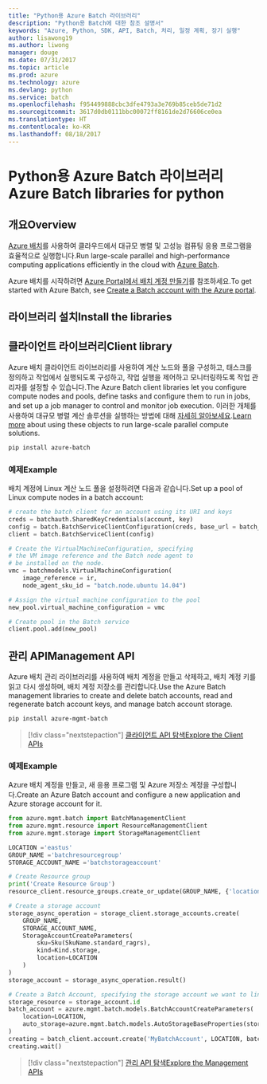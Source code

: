 ```yaml
---
title: "Python용 Azure Batch 라이브러리"
description: "Python용 Batch에 대한 참조 설명서"
keywords: "Azure, Python, SDK, API, Batch, 처리, 일정 계획, 장기 실행"
author: lisawong19
ms.author: liwong
manager: douge
ms.date: 07/31/2017
ms.topic: article
ms.prod: azure
ms.technology: azure
ms.devlang: python
ms.service: batch
ms.openlocfilehash: f954499888cbc3dfe4793a3e769b85ceb5de71d2
ms.sourcegitcommit: 3617d0db0111bbc00072ff8161de2d76606ce0ea
ms.translationtype: HT
ms.contentlocale: ko-KR
ms.lasthandoff: 08/18/2017
---
```

# <a name="azure-batch-libraries-for-python"></a><span data-ttu-id="51135-104">Python용 Azure Batch 라이브러리</span><span class="sxs-lookup"><span data-stu-id="51135-104">Azure Batch libraries for python</span></span>

## <a name="overview"></a><span data-ttu-id="51135-105">개요</span><span class="sxs-lookup"><span data-stu-id="51135-105">Overview</span></span>

<span data-ttu-id="51135-106">[Azure 배치](/azure/batch/batch-technical-overview)를 사용하여 클라우드에서 대규모 병렬 및 고성능 컴퓨팅 응용 프로그램을 효율적으로 실행합니다.</span><span class="sxs-lookup"><span data-stu-id="51135-106">Run large-scale parallel and high-performance computing applications efficiently in the cloud with [Azure Batch](/azure/batch/batch-technical-overview).</span></span>   

<span data-ttu-id="51135-107">Azure 배치를 시작하려면 [Azure Portal에서 배치 계정 만들기](/azure/batch/batch-account-create-portal)를 참조하세요.</span><span class="sxs-lookup"><span data-stu-id="51135-107">To get started with Azure Batch, see [Create a Batch account with the Azure portal](/azure/batch/batch-account-create-portal).</span></span>

## <a name="install-the-libraries"></a><span data-ttu-id="51135-108">라이브러리 설치</span><span class="sxs-lookup"><span data-stu-id="51135-108">Install the libraries</span></span>

## <a name="client-library"></a><span data-ttu-id="51135-109">클라이언트 라이브러리</span><span class="sxs-lookup"><span data-stu-id="51135-109">Client library</span></span>
<span data-ttu-id="51135-110">Azure 배치 클라이언트 라이브러리를 사용하여 계산 노드와 풀을 구성하고, 태스크를 정의하고 작업에서 실행되도록 구성하고, 작업 실행을 제어하고 모니터링하도록 작업 관리자를 설정할 수 있습니다.</span><span class="sxs-lookup"><span data-stu-id="51135-110">The Azure Batch client libraries let you configure compute nodes and pools, define tasks and configure them to run in jobs, and set up a job manager to control and monitor job execution.</span></span> <span data-ttu-id="51135-111">이러한 개체를 사용하여 대규모 병렬 계산 솔루션을 실행하는 방법에 대해 [자세히 알아보세요](/azure/batch/batch-api-basics).</span><span class="sxs-lookup"><span data-stu-id="51135-111">[Learn more](/azure/batch/batch-api-basics) about using these objects to run large-scale parallel compute solutions.</span></span>

```bash
pip install azure-batch
```
### <a name="example"></a><span data-ttu-id="51135-112">예제</span><span class="sxs-lookup"><span data-stu-id="51135-112">Example</span></span>

<span data-ttu-id="51135-113">배치 계정에 Linux 계산 노드 풀을 설정하려면 다음과 같습니다.</span><span class="sxs-lookup"><span data-stu-id="51135-113">Set up a pool of Linux compute nodes in a batch account:</span></span>

```python
# create the batch client for an account using its URI and keys
creds = batchauth.SharedKeyCredentials(account, key)
config = batch.BatchServiceClientConfiguration(creds, base_url = batch_url)
client = batch.BatchServiceClient(config)

# Create the VirtualMachineConfiguration, specifying
# the VM image reference and the Batch node agent to
# be installed on the node.
vmc = batchmodels.VirtualMachineConfiguration(
    image_reference = ir,
    node_agent_sku_id = "batch.node.ubuntu 14.04")

# Assign the virtual machine configuration to the pool
new_pool.virtual_machine_configuration = vmc

# Create pool in the Batch service
client.pool.add(new_pool)
```

## <a name="management-api"></a><span data-ttu-id="51135-114">관리 API</span><span class="sxs-lookup"><span data-stu-id="51135-114">Management API</span></span>
<span data-ttu-id="51135-115">Azure 배치 관리 라이브러리를 사용하여 배치 계정을 만들고 삭제하고, 배치 계정 키를 읽고 다시 생성하며, 배치 계정 저장소를 관리합니다.</span><span class="sxs-lookup"><span data-stu-id="51135-115">Use the Azure Batch management libraries to create and delete batch accounts, read and regenerate batch account keys, and manage batch account storage.</span></span>

```bash
pip install azure-mgmt-batch
```
> [!div class="nextstepaction"]
> [<span data-ttu-id="51135-116">클라이언트 API 탐색</span><span class="sxs-lookup"><span data-stu-id="51135-116">Explore the Client APIs</span></span>](/python/api/overview/azure/batch/clientlibrary)

### <a name="example"></a><span data-ttu-id="51135-117">예제</span><span class="sxs-lookup"><span data-stu-id="51135-117">Example</span></span>
<span data-ttu-id="51135-118">Azure 배치 계정을 만들고, 새 응용 프로그램 및 Azure 저장소 계정을 구성합니다.</span><span class="sxs-lookup"><span data-stu-id="51135-118">Create an Azure Batch account and configure a new application and Azure storage account for it.</span></span>

```python
from azure.mgmt.batch import BatchManagementClient
from azure.mgmt.resource import ResourceManagementClient
from azure.mgmt.storage import StorageManagementClient

LOCATION ='eastus'
GROUP_NAME ='batchresourcegroup'
STORAGE_ACCOUNT_NAME ='batchstorageaccount'

# Create Resource group
print('Create Resource Group')
resource_client.resource_groups.create_or_update(GROUP_NAME, {'location': LOCATION})

# Create a storage account
storage_async_operation = storage_client.storage_accounts.create(
    GROUP_NAME,
    STORAGE_ACCOUNT_NAME,
    StorageAccountCreateParameters(
        sku=Sku(SkuName.standard_ragrs),
        kind=Kind.storage,
        location=LOCATION
    )
)
storage_account = storage_async_operation.result()

# Create a Batch Account, specifying the storage account we want to link
storage_resource = storage_account.id
batch_account = azure.mgmt.batch.models.BatchAccountCreateParameters(
    location=LOCATION,
    auto_storage=azure.mgmt.batch.models.AutoStorageBaseProperties(storage_resource)
)
creating = batch_client.account.create('MyBatchAccount', LOCATION, batch_account)
creating.wait()
```

> [!div class="nextstepaction"]
> [<span data-ttu-id="51135-119">관리 API 탐색</span><span class="sxs-lookup"><span data-stu-id="51135-119">Explore the Management APIs</span></span>](/python/api/overview/azure/batch/managementlibrary)